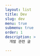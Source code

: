 ```yaml
---
layout: list
title: Dev
slug: dev
menu: true
submenu: true
order: 1
description: >
  개발 관련 글

---
```

